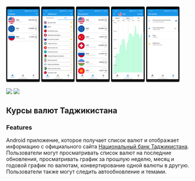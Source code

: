 <img src="/docs/1.png" width=18% height=18%> <img src="/docs/2.png" width=18% height=18%>
<img src="/docs/3.png" width=18% height=18%> <img src="/docs/4.png" width=18% height=18%>
<img src="/docs/5.png" width=18% height=18%>

<a href="https://play.google.com/store/apps/details?id=com.developer.valyutaapp">
<img src="https://play.google.com/intl/en_us/badges/static/images/badges/en_badge_web_generic.png" height="90"></a>
<a href="https://play.google.com/store/apps/details?id=com.developer.valyutaapp">
<img src="https://static.tildacdn.com/tild3633-6364-4533-a462-303133633334/app-gallery-en.png" height="70"></a>

## Курсы валют Таджикистана

### Features
Android приложение, которое получает список валют и  отображает информацию
с официального сайта [Национальный банк Таджикистана](https://www.nbt.tj/ru/kurs/kurs.php).
Пользователи могут просматривать список валют на последние обновления,
просматривать график за прошлую неделю, месяц и годовой график по валютам,
конвертирование одной валюты в другую. Пользователи также могут следить автообновление и темами.
